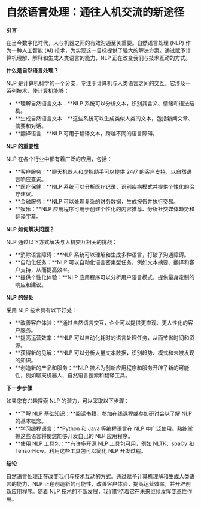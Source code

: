 # 自然语言处理：通往人机交流的新途径

**引言**

在当今数字化时代，人与机器之间的有效沟通至关重要。自然语言处理 (NLP) 作为一种人工智能 (AI) 技术，为实现这一目标提供了强大的解决方案。通过赋予计算机理解、解释和生成人类语言的能力，NLP 正在改变我们与技术互动的方式。

**什么是自然语言处理？**

NLP 是计算机科学的一个分支，专注于计算机与人类语言之间的交互。它涉及一系列技术，使计算机能够：

* **理解自然语言文本：**NLP 系统可以分析文本，识别其含义、情绪和语法结构。
* **生成自然语言文本：**这些系统可以生成类似人类的文本，包括新闻文章、摘要和对话。
* **翻译语言：**NLP 可用于翻译文本，跨越不同的语言障碍。

**NLP 的重要性**

NLP 在各个行业中都有着广泛的应用，包括：

* **客户服务：**聊天机器人和虚拟助手可以提供 24/7 的客户支持，以自然语言响应查询。
* **医疗保健：**NLP 系统可以分析医疗记录，识别疾病模式并提供个性化的治疗建议。
* **金融服务：**NLP 可以处理复杂的财务数据，生成报告并执行交易。
* **娱乐：**NLP 应用程序可用于创建个性化的内容推荐、分析社交媒体趋势和翻译字幕。

**NLP 如何解决问题？**

NLP 通过以下方式解决与人机交互相关的挑战：

* **消除语言障碍：**NLP 系统可以理解和生成多种语言，打破了沟通障碍。
* **自动化任务：**NLP 可以自动化语言密集型任务，例如文本摘要、翻译和客户支持，从而提高效率。
* **提供个性化体验：**NLP 应用程序可以分析用户语言模式，提供量身定制的响应和建议。

**NLP 的好处**

采用 NLP 技术具有以下好处：

* **改善客户体验：**通过自然语言交互，企业可以提供更直观、更人性化的客户服务。
* **提高运营效率：**NLP 可以自动化耗时的语言处理任务，从而节省时间和资源。
* **获得新的见解：**NLP 可以分析大量文本数据，识别趋势、模式和未被发现的知识。
* **创造新的产品和服务：**NLP 技术为创新应用程序和服务开辟了新的可能性，例如聊天机器人、自然语言搜索和翻译工具。

**下一步步骤**

如果您有兴趣探索 NLP 的潜力，可以采取以下步骤：

* **了解 NLP 基础知识：**阅读书籍、参加在线课程或参加研讨会以了解 NLP 的基本概念。
* **学习编程语言：**Python 和 Java 等编程语言在 NLP 中广泛使用。熟练掌握这些语言将使您能够开发自己的 NLP 应用程序。
* **使用 NLP 工具包：**有许多开源 NLP 工具包可用，例如 NLTK、spaCy 和 TensorFlow。利用这些工具包可以简化 NLP 开发过程。

**结论**

自然语言处理正在改变我们与技术互动的方式。通过赋予计算机理解和生成人类语言的能力，NLP 正在创造新的可能性，改善客户体验，提高运营效率，并开辟创新应用程序。随着 NLP 技术的不断发展，我们期待着它在未来继续发挥变革性作用。
